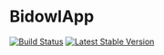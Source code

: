 BidowlApp
=========

[![Build Status](https://travis-ci.org/open-steam/BidowlApp.png)](https://travis-ci.org/open-steam/BidowlApp)
[![Latest Stable Version](https://poser.pugx.org/open-steam/bidowlapp/version.png)](https://packagist.org/packages/open-steam/bidowlapp)
